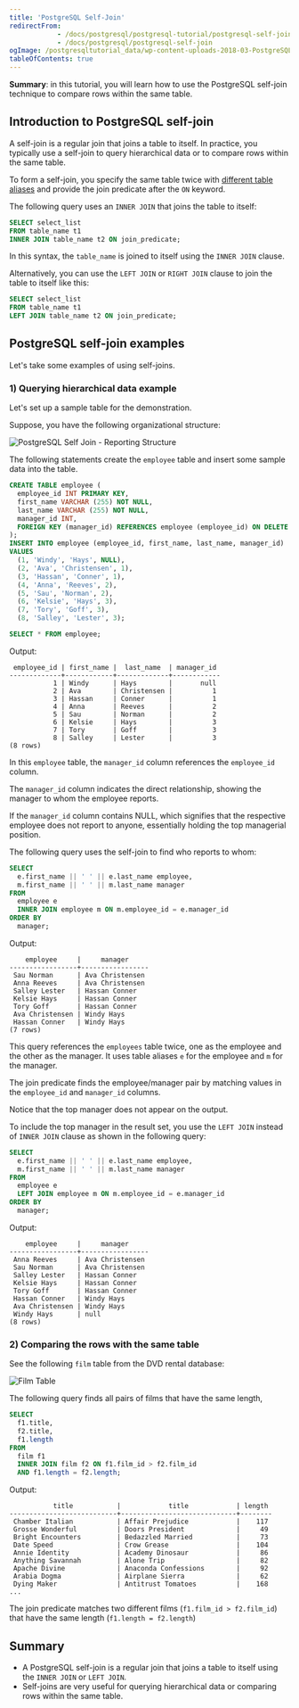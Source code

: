 ```yaml
---
title: 'PostgreSQL Self-Join'
redirectFrom: 
            - /docs/postgresql/postgresql-tutorial/postgresql-self-join
            - /docs/postgresql/postgresql-self-join
ogImage: /postgresqltutorial_data/wp-content-uploads-2018-03-PostgreSQL-Self-Join-Reporting-Structure.png
tableOfContents: true
---
```


**Summary**: in this tutorial, you will learn how to use the PostgreSQL self-join technique to compare rows within the same table.

## Introduction to PostgreSQL self-join

A self-join is a regular join that joins a table to itself. In practice, you typically use a self-join to query hierarchical data or to compare rows within the same table.

To form a self-join, you specify the same table twice with [different table aliases](/docs/postgresql/postgresql-alias) and provide the join predicate after the `ON` keyword.

The following query uses an `INNER JOIN` that joins the table to itself:

```sql
SELECT select_list
FROM table_name t1
INNER JOIN table_name t2 ON join_predicate;
```

In this syntax, the `table_name` is joined to itself using the `INNER JOIN` clause.

Alternatively, you can use the `LEFT JOIN` or `RIGHT JOIN` clause to join the table to itself like this:

```sql
SELECT select_list
FROM table_name t1
LEFT JOIN table_name t2 ON join_predicate;
```

## PostgreSQL self-join examples

Let's take some examples of using self-joins.

### 1) Querying hierarchical data example

Let's set up a sample table for the demonstration.

Suppose, you have the following organizational structure:

![PostgreSQL Self Join - Reporting Structure](/postgresqltutorial_data/wp-content-uploads-2018-03-PostgreSQL-Self-Join-Reporting-Structure.png)

The following statements create the `employee` table and insert some sample data into the table.

```sql
CREATE TABLE employee (
  employee_id INT PRIMARY KEY,
  first_name VARCHAR (255) NOT NULL,
  last_name VARCHAR (255) NOT NULL,
  manager_id INT,
  FOREIGN KEY (manager_id) REFERENCES employee (employee_id) ON DELETE CASCADE
);
INSERT INTO employee (employee_id, first_name, last_name, manager_id)
VALUES
  (1, 'Windy', 'Hays', NULL),
  (2, 'Ava', 'Christensen', 1),
  (3, 'Hassan', 'Conner', 1),
  (4, 'Anna', 'Reeves', 2),
  (5, 'Sau', 'Norman', 2),
  (6, 'Kelsie', 'Hays', 3),
  (7, 'Tory', 'Goff', 3),
  (8, 'Salley', 'Lester', 3);

SELECT * FROM employee;
```

Output:

```
 employee_id | first_name |  last_name  | manager_id
-------------+------------+-------------+------------
           1 | Windy      | Hays        |       null
           2 | Ava        | Christensen |          1
           3 | Hassan     | Conner      |          1
           4 | Anna       | Reeves      |          2
           5 | Sau        | Norman      |          2
           6 | Kelsie     | Hays        |          3
           7 | Tory       | Goff        |          3
           8 | Salley     | Lester      |          3
(8 rows)
```

In this `employee` table, the `manager_id` column references the `employee_id` column.

The `manager_id` column indicates the direct relationship, showing the manager to whom the employee reports.

If the `manager_id` column contains NULL, which signifies that the respective employee does not report to anyone, essentially holding the top managerial position.

The following query uses the self-join to find who reports to whom:

```sql
SELECT
  e.first_name || ' ' || e.last_name employee,
  m.first_name || ' ' || m.last_name manager
FROM
  employee e
  INNER JOIN employee m ON m.employee_id = e.manager_id
ORDER BY
  manager;
```

Output:

```
    employee     |     manager
-----------------+-----------------
 Sau Norman      | Ava Christensen
 Anna Reeves     | Ava Christensen
 Salley Lester   | Hassan Conner
 Kelsie Hays     | Hassan Conner
 Tory Goff       | Hassan Conner
 Ava Christensen | Windy Hays
 Hassan Conner   | Windy Hays
(7 rows)
```

This query references the `employees` table twice, one as the employee and the other as the manager. It uses table aliases `e` for the employee and `m` for the manager.

The join predicate finds the employee/manager pair by matching values in the `employee_id` and `manager_id` columns.

Notice that the top manager does not appear on the output.

To include the top manager in the result set, you use the `LEFT JOIN` instead of `INNER JOIN` clause as shown in the following query:

```sql
SELECT
  e.first_name || ' ' || e.last_name employee,
  m.first_name || ' ' || m.last_name manager
FROM
  employee e
  LEFT JOIN employee m ON m.employee_id = e.manager_id
ORDER BY
  manager;
```

Output:

```
    employee     |     manager
-----------------+-----------------
 Anna Reeves     | Ava Christensen
 Sau Norman      | Ava Christensen
 Salley Lester   | Hassan Conner
 Kelsie Hays     | Hassan Conner
 Tory Goff       | Hassan Conner
 Hassan Conner   | Windy Hays
 Ava Christensen | Windy Hays
 Windy Hays      | null
(8 rows)
```

### 2) Comparing the rows with the same table

See the following `film` table from the DVD rental database:

![Film Table](/postgresqltutorial_data/wp-content-uploads-2018-03-film_table.png)

The following query finds all pairs of films that have the same length,

```sql
SELECT
  f1.title,
  f2.title,
  f1.length
FROM
  film f1
  INNER JOIN film f2 ON f1.film_id > f2.film_id
  AND f1.length = f2.length;
```

Output:

```
           title           |            title            | length
---------------------------+-----------------------------+--------
 Chamber Italian           | Affair Prejudice            |    117
 Grosse Wonderful          | Doors President             |     49
 Bright Encounters         | Bedazzled Married           |     73
 Date Speed                | Crow Grease                 |    104
 Annie Identity            | Academy Dinosaur            |     86
 Anything Savannah         | Alone Trip                  |     82
 Apache Divine             | Anaconda Confessions        |     92
 Arabia Dogma              | Airplane Sierra             |     62
 Dying Maker               | Antitrust Tomatoes          |    168
...
```

The join predicate matches two different films (`f1.film_id > f2.film_id`) that have the same length (`f1.length = f2.length`)

## Summary

- A PostgreSQL self-join is a regular join that joins a table to itself using the `INNER JOIN` or `LEFT JOIN`.
- Self-joins are very useful for querying hierarchical data or comparing rows within the same table.
